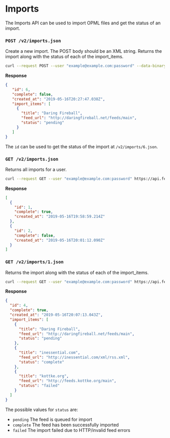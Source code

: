 Imports
=======

The Imports API can be used to import OPML files and get the status of an import.

### `POST /v2/imports.json`

Create a new import. The POST body should be an XML string. Returns the import along with the status of each of the import_items.

```bash
curl --request POST --user "example@example.com:password" --data-binary "@/path/to/subscriptions.xml" https://api.feedbin.com/v2/imports.json
```

**Response**

```json
{
   "id": 6,
   "complete": false,
   "created_at": "2019-05-16T20:27:47.038Z",
   "import_items": [
     {
       "title": "Daring Fireball",
       "feed_url": "http://daringfireball.net/feeds/main",
       "status": "pending"
     }
   ]
}
```

The `id` can be used to get the status of the import at `/v2/imports/6.json`.

### `GET /v2/imports.json`

Returns all imports for a user.

```bash
curl --request GET --user "example@example.com:password" https://api.feedbin.com/v2/imports.json
```

**Response**

```json
[
  {
    "id": 1,
    "complete": true,
    "created_at": "2019-05-16T19:58:59.214Z"
  },
  {
    "id": 2,
    "complete": false,
    "created_at": "2019-05-16T20:01:12.090Z"
  }
]
```


### `GET /v2/imports/1.json`

Returns the import along with the status of each of the import_items.

```bash
curl --request GET --user "example@example.com:password" https://api.feedbin.com/v2/imports/1.json
```

**Response**

```json
{
  "id": 4,
  "complete": true,
  "created_at": "2019-05-16T20:07:13.043Z",
  "import_items": [
    {
      "title": "Daring Fireball",
      "feed_url": "http://daringfireball.net/feeds/main",
      "status": "pending"
    },
    {
      "title": "inessential.com",
      "feed_url": "http://inessential.com/xml/rss.xml",
      "status": "complete"
    },
    {
      "title": "kottke.org",
      "feed_url": "http://feeds.kottke.org/main",
      "status": "failed"
    }
  ]
}
```

The possible values for `status` are:

- `pending` The feed is queued for import
- `complete` The feed has been successfully imported
- `failed` The import failed due to HTTP/invalid feed errors

